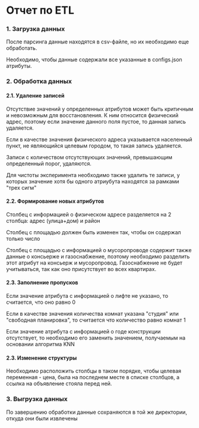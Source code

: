 # Отчет по ETL
### 1. Загрузка данных
После парсинга данные находятся в csv-файле, но их необходимо еще обработать.

Необходимо, чтобы данные содержали все указанные в configs.json атрибуты.

### 2. Обработка данных
#### 2.1. Удаление записей
Отсутствие значений у определенных атрибутов может быть критичным и невозможным для восстановления.
К ним относится физический адрес, поэтому если значение данного поля пустое, то данная запись удаляется.

Если в качестве значения физического адреса указывается населенный пункт, не являющийся целевым городом, 
то такая запись удаляется.

Записи с количеством отсутствующих значений, превышающим определенный порог, удаляются.

Для чистоты эксперимента необходимо также удалить те записи, у которых значение хотя бы одного атриубута находятся за рамками "трех сигм"

#### 2.2. Формирование новых атрибутов
Столбец с информацией о физическом адресе разделяется на 2 столбца: адрес (улица+дом) и район

Столбец с площадью должен быть изменен так, чтобы он содержал только число

Столбец с площадью с информацией о мусоропроводе содержит также данные о консьерже и газоснабжение, поэтому необходимо разделить этот атрибут на консьерж и мусоропровод. Газоснабжение не будет учитываться, так как оно присутствует во всех квартирах.

#### 2.3. Заполнение пропусков
Если значение атрибута с информацией о лифте не указано, то считается, что оно равно 0

Если в качестве значения количества комнат указана "студия" или "свободная планировка", то считается что количество равно комнат 1

Если значение атрибута с информацией о годе конструкции отсутствует, то необходимо его заменить значением, получаемым на основании алгоритма KNN

#### 2.3. Изменение структуры
Необходимо расположить столбцы в таком порядке, чтобы целевая переменная - цена, была на последнем месте в списке столбцов, а ссылка на объявление стояла перед ней.

### 3. Выгрузка данных
По завершению обработки данные сохраняются в той же директории, откуда они были извлечены

